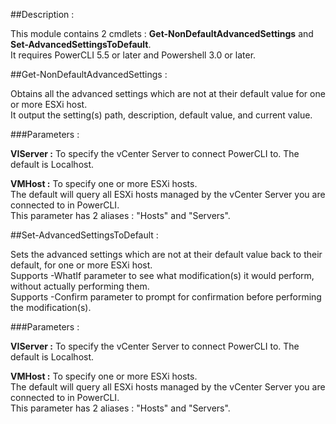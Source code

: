 ##Description :

This module contains 2 cmdlets : **Get-NonDefaultAdvancedSettings** and **Set-AdvancedSettingsToDefault**.  
It requires PowerCLI 5.5 or later and Powershell 3.0 or later.  

##Get-NonDefaultAdvancedSettings :

Obtains all the advanced settings which are not at their default value for one or more ESXi host.  
It output the setting(s) path, description, default value, and current value.

###Parameters :

**VIServer :** To specify the vCenter Server to connect PowerCLI to. The default is Localhost.

**VMHost :** To specify one or more ESXi hosts.  
The default will query all ESXi hosts managed by the vCenter Server you are connected to in PowerCLI.  
This parameter has 2 aliases : "Hosts" and "Servers".

##Set-AdvancedSettingsToDefault :

Sets the advanced settings which are not at their default value back to their default, for one or more ESXi host.  
Supports -WhatIf parameter to see what modification(s) it would perform, without actually performing them.  
Supports -Confirm parameter to prompt for confirmation before performing the modification(s).

###Parameters :

**VIServer :** To specify the vCenter Server to connect PowerCLI to. The default is Localhost.

**VMHost :** To specify one or more ESXi hosts.  
The default will query all ESXi hosts managed by the vCenter Server you are connected to in PowerCLI.  
This parameter has 2 aliases : "Hosts" and "Servers".